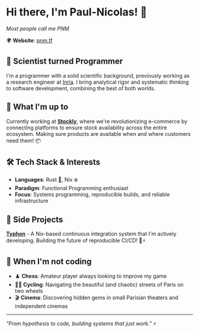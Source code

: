 # Hi there, I'm Paul-Nicolas! 👋
*Most people call me PNM*

🌍 **Website**: [pnm.tf](https://pnm.tf/)

## 🔬 Scientist turned Programmer

I'm a programmer with a solid scientific background, previously working as a research engineer at [Inria](https://inria.fr/). I bring analytical rigor and systematic thinking to software development, combining the best of both worlds.

## 🏢 What I'm up to

Currently working at **[Stockly](https://www.stockly.ai/)**, where we're revolutionizing e-commerce by connecting platforms to ensure stock availability across the entire ecosystem. Making sure products are available when and where customers need them! 📦

## 🛠️ Tech Stack & Interests

- **Languages**: Rust 🦀, Nix ❄️
- **Paradigm**: Functional Programming enthusiast
- **Focus**: Systems programming, reproducible builds, and reliable infrastructure

## 🚀 Side Projects

**[Typhon](https://typhon-ci.org/)** - A Nix-based continuous integration system that I'm actively developing. Building the future of reproducible CI/CD! 🐍⚡

## 🎯 When I'm not coding

- ♟️ **Chess**: Amateur player always looking to improve my game
- 🚴‍♂️ **Cycling**: Navigating the beautiful (and chaotic) streets of Paris on two wheels
- 🎬 **Cinema**: Discovering hidden gems in small Parisian theaters and independent cinemas

---

*"From hypothesis to code, building systems that just work."* ⚡
